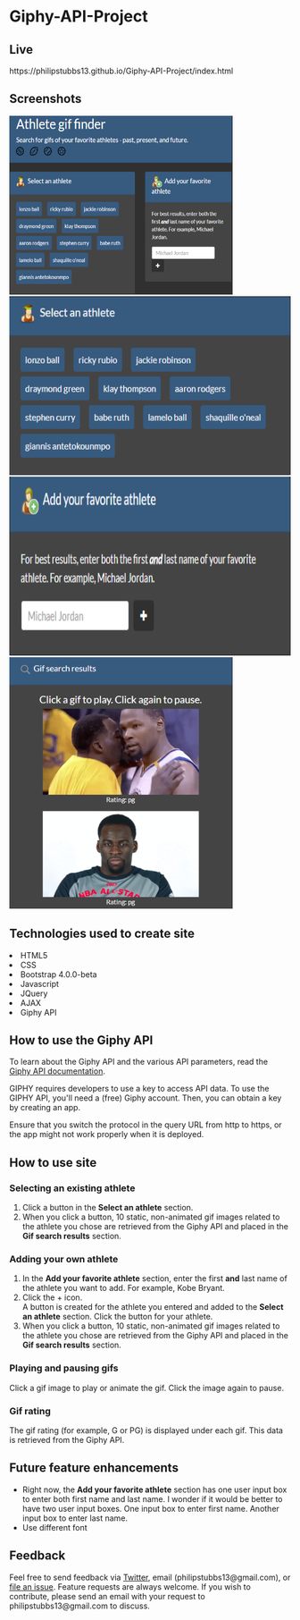 # Giphy-API-Project

## Live
<p>https://philipstubbs13.github.io/Giphy-API-Project/index.html</p>

## Screenshots
<img src="assets/images/giffinder.PNG" alt="Athlete gif finder site" width="400px" height="320px">
<img src="assets/images/giffinder4.png" alt="Athlete gif finder select an athlete section" width="550px" height="320px">
<img src="assets/images/giffinder3.png" alt="Athlete gif finder user input section" width="550px" height="320px">
<img src="assets/images/giffinder2.png" alt="Athlete gif finder search results section" width="400px" height="450px">

## Technologies used to create site

<li>HTML5</li>
<li>CSS</li>
<li>Bootstrap 4.0.0-beta</li>
<li>Javascript</li>
<li>JQuery</li>
<li>AJAX</li>
<li>Giphy API</li>

## How to use the Giphy API
<p>To learn about the Giphy API and the various API parameters, read the <a href="https://developers.giphy.com/docs/" target="_blank">Giphy API documentation</a>.</p>
<p>GIPHY requires developers to use a key to access API data. To use the GIPHY API, you'll need a (free) Giphy account. Then, you can obtain a key by creating an app.</p>
<p>Ensure that you switch the protocol in the query URL from http to https, or the app might not work properly when it is deployed.</p>

## How to use site

### Selecting an existing athlete
<ol>
	<li>Click a button in the <b>Select an athlete</b> section.</li>
	<li>When you click a button, 10 static, non-animated gif images related to the athlete you chose are retrieved from the Giphy API and placed in the <b>Gif search results</b> section.</li>
</ol>

### Adding your own athlete
<ol>
	<li>In the <b>Add your favorite athlete</b> section, enter the first <b>and</b> last name of the athlete you want to add. For example, Kobe Bryant.</li>
	<li>Click the + icon.</li>
		<info>A button is created for the athlete you entered and added to the <b>Select an athlete</b> section.</info>
	</li>
	</li>Click the button for your athlete.</li>
	<li>When you click a button, 10 static, non-animated gif images related to the athlete you chose are retrieved from the Giphy API and placed in the <b>Gif search results</b> section.</li>
</ol>

### Playing and pausing gifs
<p>Click a gif image to play or animate the gif. Click the image again to pause.</p>

### Gif rating
<info>The gif rating (for example, G or PG) is displayed under each gif. This data is retrieved from the Giphy API.</info>

## Future feature enhancements
<ul>
	<li>Right now, the <b>Add your favorite athlete</b> section has one user input box to enter both first name and last name. I wonder if it would be better to have two user input boxes. One input box to enter first name. Another input box to enter last name.</li>
	<li>Use different font</li>
</ul>

## Feedback
<p>Feel free to send feedback via <a href="https://twitter.com/iamPhilStubbs" target="_blank">Twitter</a>, email (philipstubbs13@gmail.com), or <a href="https://github.com/philipstubbs13/Giphy-API-Project/issues/" target="_blank">file an issue</a>. Feature requests are always welcome. If you wish to contribute, please send an email with your request to philipstubbs13@gmail.com to discuss.</p>

